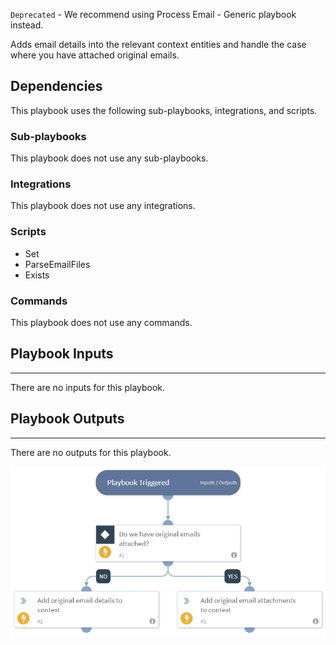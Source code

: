 `Deprecated` - We recommend using Process Email - Generic playbook instead. 

Adds email details into the relevant context entities and handle the case where you have attached original emails.

## Dependencies
This playbook uses the following sub-playbooks, integrations, and scripts.

### Sub-playbooks
This playbook does not use any sub-playbooks.

### Integrations
This playbook does not use any integrations.

### Scripts
* Set
* ParseEmailFiles
* Exists

### Commands
This playbook does not use any commands.

## Playbook Inputs
---
There are no inputs for this playbook.

## Playbook Outputs
---
There are no outputs for this playbook.

![Process_Email](https://github.com/ElazarK/content-docs/blob/master/images/playbooks/Process_Email.png)
